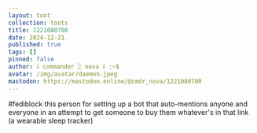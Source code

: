 ```yaml
---
layout: toot
collection: toots
title: 1221080700
date: 2024-12-21
published: true
tags: []
pinned: false
author: ⸸ commander ░ nova ⸸ :~$
avatar: /img/avatar/daemon.jpeg
mastodon: https://mastodon.online/@cmdr_nova/1221080700
---
```


#fediblock this person for setting up a bot that auto-mentions anyone and everyone in an attempt to get someone to buy them whatever's in that link (a wearable sleep tracker)
